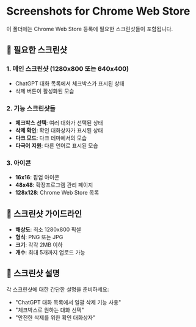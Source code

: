 # Screenshots for Chrome Web Store

이 폴더에는 Chrome Web Store 등록에 필요한 스크린샷들이 포함됩니다.

## 📸 필요한 스크린샷

### **1. 메인 스크린샷 (1280x800 또는 640x400)**
- ChatGPT 대화 목록에서 체크박스가 표시된 상태
- 삭제 버튼이 활성화된 모습

### **2. 기능 스크린샷들**
- **체크박스 선택**: 여러 대화가 선택된 상태
- **삭제 확인**: 확인 대화상자가 표시된 상태
- **다크 모드**: 다크 테마에서의 모습
- **다국어 지원**: 다른 언어로 표시된 모습

### **3. 아이콘**
- **16x16**: 팝업 아이콘
- **48x48**: 확장프로그램 관리 페이지
- **128x128**: Chrome Web Store 목록

## 🎨 스크린샷 가이드라인

- **해상도**: 최소 1280x800 픽셀
- **형식**: PNG 또는 JPG
- **크기**: 각각 2MB 이하
- **개수**: 최대 5개까지 업로드 가능

## 📝 스크린샷 설명

각 스크린샷에 대한 간단한 설명을 준비하세요:
- "ChatGPT 대화 목록에서 일괄 삭제 기능 사용"
- "체크박스로 원하는 대화 선택"
- "안전한 삭제를 위한 확인 대화상자" 